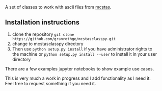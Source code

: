 A set of classes to work with ascii files from [mcstas](https://www.mccode.org/).

## Installation instructions
1) clone the repository ```git clone https://github.com/granrothge/mcstasclasspy.git ```
2) change to mcstasclasspy directory
3) Then use ```python setup.py install``` if you have administrator rights to the machine 
or ```python setup.py install --user``` to install it in your user directory


There are a few examples jupyter notebooks to show example use cases.

This is very much a work in progress and I add functionality as I need it.  Feel free to request something if you need it.